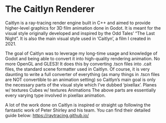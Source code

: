 # The Caitlyn Renderer
Caitlyn is a ray-tracing render engine built in C++ and aimed to provide higher-level graphics for 3D film animation done in Godot. It is meant for the visual style originally developed and inspired by the Odd Tales’ “The Last Night”. It is also the main visual style used in ‘Caitlyn’, a film I created in 2021.

The goal of Caitlyn was to leverage my long-time usage and knowledge of Godot and being able to convert it into high-quality rendering animation. No more OpenGL and GLES3!
It does this by converting .tscn files into .cait files, the standard scene formatter used in Caitlyn. Of course, it is very daunting to write a full converter of everything (as many things in .tscn files are NOT convertible to an animation setting) so Caitlyn’s main goal is only the necessary parts of the visual style which I’ve dubbed ‘pixellax’. 
Planes w/ textures
Cubes w/ textures
Animations
The above parts are essentially every varying type involved in pixellax animation.


A lot of the work done on Caitlyn is inspired or straight up following the fantastic work of Peter Shirley and his team. You can find their detailed guide below:
https://raytracing.github.io/
